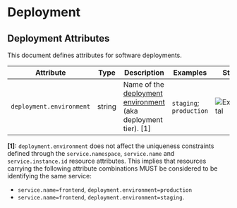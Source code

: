 
<!--- Hugo front matter used to generate the website version of this page:
--->

<!-- NOTE: THIS FILE IS AUTOGENERATED. DO NOT EDIT BY HAND. -->
<!-- see templates/registry/markdown/attribute_namespace.md.j2 -->

# Deployment



## Deployment Attributes

This document defines attributes for software deployments.


| Attribute  | Type | Description  | Examples  | Stability |
|---|---|---|---|---|
| `deployment.environment` | string | Name of the [deployment environment](https://wikipedia.org/wiki/Deployment_environment) (aka deployment tier). [1] | `staging`; `production` | ![Experimental](https://img.shields.io/badge/-experimental-blue) |


**[1]:** `deployment.environment` does not affect the uniqueness constraints defined through
the `service.namespace`, `service.name` and `service.instance.id` resource attributes.
This implies that resources carrying the following attribute combinations MUST be
considered to be identifying the same service:

* `service.name=frontend`, `deployment.environment=production`
* `service.name=frontend`, `deployment.environment=staging`.


